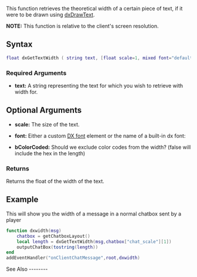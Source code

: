This function retrieves the theoretical width of a certain piece of text, if it were to be drawn using [dxDrawText](/dxDrawText.md "wikilink").

**NOTE:** This function is relative to the client's screen resolution.

Syntax
------

``` lua
float dxGetTextWidth ( string text, [float scale=1, mixed font="default", bool bColorCoded=false] )
```

### Required Arguments

-   **text:** A string representing the text for which you wish to retrieve with width for.

Optional Arguments
------------------

-   **scale:** The size of the text.
-   **font:** Either a custom [DX font](/DX_font.md "wikilink") element or the name of a built-in dx font:

-   **bColorCoded:** Should we exclude color codes from the width? (false will include the hex in the length)

### Returns

Returns the float of the width of the text.

Example
-------

<section name="Example" class="client" show="true">
This will show you the width of a message in a normal chatbox sent by a player

``` lua
function dxwidth(msg)
    chatbox = getChatboxLayout()
    local length = dxGetTextWidth(msg,chatbox["chat_scale"][1])
    outputChatBox(tostring(length))
end
addEventHandler("onClientChatMessage",root,dxwidth)
```

</section>
See Also
--------

